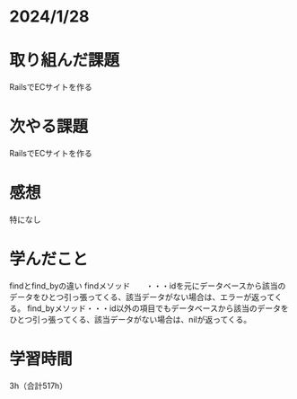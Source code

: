 # 2024/1/28
# 取り組んだ課題
RailsでECサイトを作る

# 次やる課題
RailsでECサイトを作る

# 感想
特になし

# 学んだこと
findとfind_byの違い
findメソッド　　・・・idを元にデータベースから該当のデータをひとつ引っ張ってくる、該当データがない場合は、エラーが返ってくる。
find_byメソッド・・・id以外の項目でもデータベースから該当のデータをひとつ引っ張ってくる、該当データがない場合は、nilが返ってくる。

# 学習時間
3h（合計517h）

